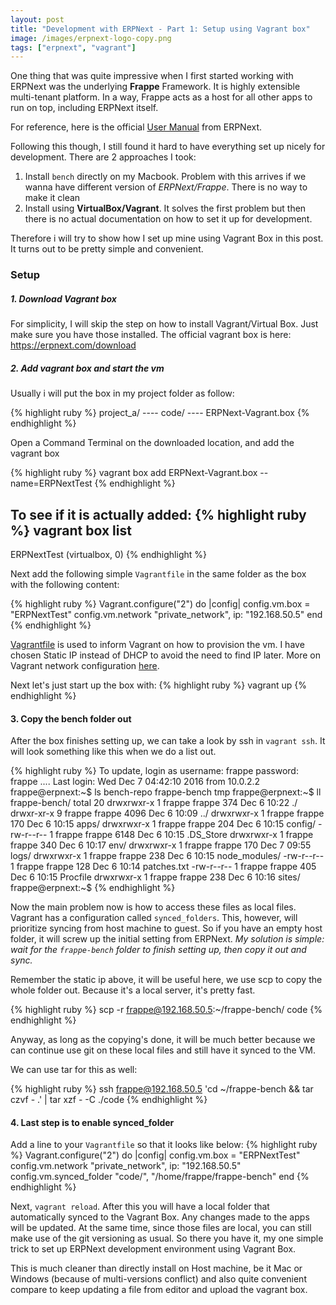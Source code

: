 ```yaml
---
layout: post
title: "Development with ERPNext - Part 1: Setup using Vagrant box"
image: /images/erpnext-logo-copy.png
tags: ["erpnext", "vagrant"]
---
```


One thing that was quite impressive when I first started working with ERPNext was the underlying **Frappe** Framework. It is highly extensible multi-tenant platform. In a way, Frappe acts as a host for all other apps to run on top, including ERPNext itself.

For reference, here is the official [User Manual](http://frappe.github.io/erpnext/user/manual/en/) from ERPNext. 

Following this though, I still found it hard to have everything set up nicely for development. There are 2 approaches I took:

  1. Install `bench` directly on my Macbook. Problem with this arrives if we wanna have different version of *ERPNext/Frappe*. There is no way to make it clean
  2. Install using **VirtualBox/Vagrant**. It solves the first problem but then there is no actual documentation on how to set it up for development.

Therefore i will try to show how I set up mine using Vagrant Box in this post. It turns out to be pretty simple and convenient. 

### Setup
##### 1. Download Vagrant box
For simplicity, I will skip the step on how to install Vagrant/Virtual Box. Just make sure you have those installed. The official vagrant box is here: https://erpnext.com/download

##### 2. Add vagrant box and start the vm
Usually i will put the box in my project folder as follow:  

{% highlight ruby %}
project_a/
---- code/
---- ERPNext-Vagrant.box
{% endhighlight %}

Open a Command Terminal on the downloaded location, and add the vagrant box

{% highlight ruby %}
vagrant box add ERPNext-Vagrant.box --name=ERPNextTest
{% endhighlight %}

To see if it is actually added: 
{% highlight ruby %}
vagrant box list
-----
ERPNextTest   (virtualbox, 0)
{% endhighlight %}

Next add the following simple `Vagrantfile` in the same folder as the box with the following content:

{% highlight ruby %}
Vagrant.configure("2") do |config|
  config.vm.box = "ERPNextTest"
  config.vm.network "private_network", ip: "192.168.50.5"
end
{% endhighlight %}

[Vagrantfile](https://www.vagrantup.com/docs/vagrantfile/) is used to inform Vagrant on how to provision the vm. I have chosen Static IP instead of DHCP to avoid the need to find IP later. More on Vagrant network configuration [here](https://www.vagrantup.com/docs/networking/private_network.html).

Next let's just start up the box with:
{% highlight ruby %}
vagrant up
{% endhighlight %}

#### 3. Copy the bench folder out 
After the box finishes setting up, we can take a look by ssh in `vagrant ssh`. It will look something like this when we do a list out.

{% highlight ruby %}
To update, login as
username: frappe
password: frappe
....
Last login: Wed Dec  7 04:42:10 2016 from 10.0.2.2
frappe@erpnext:~$ ls
bench-repo  frappe-bench  tmp
frappe@erpnext:~$ ll frappe-bench/
total 20
drwxrwxr-x 1 frappe frappe  374 Dec  6 10:22 ./
drwxr-xr-x 9 frappe frappe 4096 Dec  6 10:09 ../
drwxrwxr-x 1 frappe frappe  170 Dec  6 10:15 apps/
drwxrwxr-x 1 frappe frappe  204 Dec  6 10:15 config/
-rw-r--r-- 1 frappe frappe 6148 Dec  6 10:15 .DS_Store
drwxrwxr-x 1 frappe frappe  340 Dec  6 10:17 env/
drwxrwxr-x 1 frappe frappe  170 Dec  7 09:55 logs/
drwxrwxr-x 1 frappe frappe  238 Dec  6 10:15 node_modules/
-rw-r--r-- 1 frappe frappe  128 Dec  6 10:14 patches.txt
-rw-r--r-- 1 frappe frappe  405 Dec  6 10:15 Procfile
drwxrwxr-x 1 frappe frappe  238 Dec  6 10:16 sites/
frappe@erpnext:~$ 
{% endhighlight %}

Now the main problem now is how to access these files as local files. Vagrant has a configuration called `synced_folders`. This, however, will prioritize syncing from host machine to guest. So if you have an empty host folder, it will screw up the initial setting from ERPNext. *My solution is simple: wait for the `frappe-bench` folder to finish setting up, then copy it out and sync.*

Remember the static ip above, it will be useful here, we use scp to copy the whole folder out. Because it's a local server, it's pretty fast. 

{% highlight ruby %}
scp -r frappe@192.168.50.5:~/frappe-bench/ code
{% endhighlight %}

Anyway, as long as the copying's done, it will be much better because we can continue use git on these local files and still have it synced to the VM. 

We can use tar for this as well:

{% highlight ruby %}
ssh frappe@192.168.50.5 'cd ~/frappe-bench && tar czvf - .' | tar xzf - -C ./code
{% endhighlight %}

#### 4. Last step is to enable synced_folder
Add a line to your `Vagrantfile` so that it looks like below:
{% highlight ruby %}
Vagrant.configure("2") do |config|
  config.vm.box = "ERPNextTest"
  config.vm.network "private_network", ip: "192.168.50.5"
  config.vm.synced_folder "code/", "/home/frappe/frappe-bench"
end
{% endhighlight %}

Next, `vagrant reload`. 
After this you will have a local folder that automatically synced to the Vagrant Box. Any changes made to the apps will be updated. At the same time, since those files are local, you can still make use of the git versioning as usual. So there you have it, my one simple trick to set up ERPNext development environment using Vagrant Box. 

This is much cleaner than directly install on Host machine, be it Mac or Windows (because of multi-versions conflict) and also quite convenient compare to keep updating a file from editor and upload the vagrant box.

